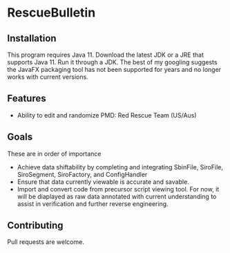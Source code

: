 # RescueBulletin

## Installation
This program requires Java 11. Download the latest JDK or a JRE that supports Java 11.
Run it through a JDK. The best of my googling suggests the JavaFX packaging tool has not been supported for years and no longer works with current versions.

## Features
* Ability to edit and randomize PMD: Red Rescue Team (US/Aus)

## Goals
These are in order of importance
* Achieve data shiftability by completing and integrating SbinFile, SiroFile, SiroSegment, SiroFactory, and ConfigHandler
* Ensure that data currently viewable is accurate and savable.
* Import and convert code from precursor script viewing tool. For now, it will be diaplayed as raw data annotated with current understanding to assist in verification and further reverse engineering.

## Contributing
Pull requests are welcome.